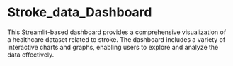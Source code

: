 # Stroke_data_Dashboard
This Streamlit-based dashboard provides a comprehensive visualization of a healthcare dataset related to stroke. The dashboard includes a variety of interactive charts and graphs, enabling users to explore and analyze the data effectively.
